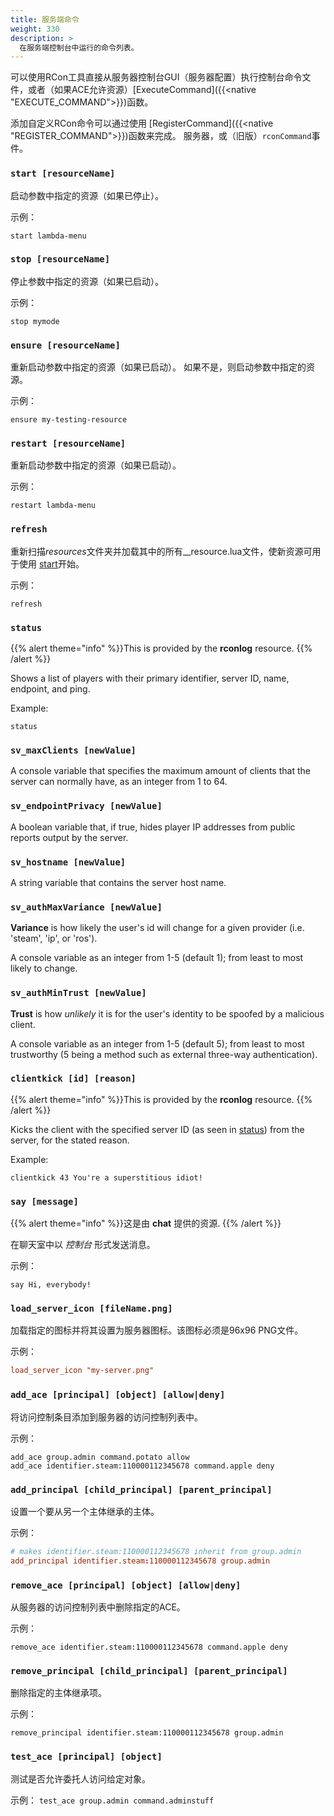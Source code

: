 ```yaml
---
title: 服务端命令
weight: 330
description: >
  在服务端控制台中运行的命令列表。
---
```


<!-- TODO: format this like client commands? -->

可以使用RCon工具直接从服务器控制台GUI（服务器配置）执行控制台命令文件，或者（如果ACE允许资源）[ExecuteCommand]({{<native "EXECUTE_COMMAND">}})函数。

添加自定义RCon命令可以通过使用 [RegisterCommand]({{<native "REGISTER_COMMAND">}})函数来完成。
服务器，或（旧版）`rconCommand`事件。

### `start [resourceName]`

启动参数中指定的资源（如果已停止）。

示例：

    start lambda-menu

### `stop [resourceName]`

停止参数中指定的资源（如果已启动）。

示例：

    stop mymode

### `ensure [resourceName]`

重新启动参数中指定的资源（如果已启动）。 如果不是，则启动参数中指定的资源。

示例：

    ensure my-testing-resource

### `restart [resourceName]`

重新启动参数中指定的资源（如果已启动）。

示例：

    restart lambda-menu

### `refresh`

重新扫描*resources*文件夹并加载其中的所有\_\_resource.lua文件，使新资源可用于使用 [start](#start "wikilink")开始。

示例：

    refresh


### `status`

{{% alert theme="info" %}}This is provided by the **rconlog** resource. {{% /alert %}}

Shows a list of players with their primary identifier, server ID, name, endpoint, and ping.

Example:

    status

### `sv_maxClients [newValue]`

A console variable that specifies the maximum amount of clients that the server can normally have, as an integer from 1 to 64.

### `sv_endpointPrivacy [newValue]`

A boolean variable that, if true, hides player IP addresses from public reports output by the server.

### `sv_hostname [newValue]`

A string variable that contains the server host name.

### `sv_authMaxVariance [newValue]`

**Variance** is how likely the user's id will change for a given provider (i.e. 'steam', 'ip', or 'ros').

A console variable as an integer from 1-5 (default 1); from least to most likely to change.

### `sv_authMinTrust [newValue]`

**Trust** is how _unlikely_ it is for the user's identity to be spoofed by a malicious client.

A console variable as an integer from 1-5 (default 5); from least to most trustworthy (5 being a method such as external three-way authentication).

### `clientkick [id] [reason]`

{{% alert theme="info" %}}This is provided by the **rconlog** resource. {{% /alert %}}

Kicks the client with the specified server ID (as seen in [status](#status "wikilink")) from the server, for the stated reason.

Example:

    clientkick 43 You're a superstitious idiot!

### `say [message]`

{{% alert theme="info" %}}这是由 **chat** 提供的资源. {{% /alert %}}

在聊天室中以 *控制台* 形式发送消息。

示例：

    say Hi, everybody!


### `load_server_icon [fileName.png]`

加载指定的图标并将其设置为服务器图标。该图标必须是96x96 PNG文件。

示例：

```toml
load_server_icon "my-server.png"
```

### `add_ace [principal] [object] [allow|deny]`

将访问控制条目添加到服务器的访问控制列表中。

示例：

```
add_ace group.admin command.potato allow
add_ace identifier.steam:110000112345678 command.apple deny
```

### `add_principal [child_principal] [parent_principal]`

设置一个要从另一个主体继承的主体。

示例：
```toml
# makes identifier.steam:110000112345678 inherit from group.admin
add_principal identifier.steam:110000112345678 group.admin
```

### `remove_ace [principal] [object] [allow|deny]`

从服务器的访问控制列表中删除指定的ACE。

示例：

```
remove_ace identifier.steam:110000112345678 command.apple deny
```

### `remove_principal [child_principal] [parent_principal]`

删除指定的主体继承项。

示例：
```
remove_principal identifier.steam:110000112345678 group.admin
```

### `test_ace [principal] [object]`
测试是否允许委托人访问给定对象。

示例： `test_ace group.admin command.adminstuff`
